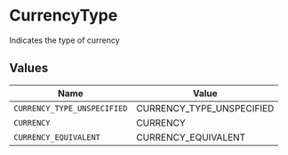 # CurrencyType

Indicates the type of currency


## Values

| Name                        | Value                       |
| --------------------------- | --------------------------- |
| `CURRENCY_TYPE_UNSPECIFIED` | CURRENCY_TYPE_UNSPECIFIED   |
| `CURRENCY`                  | CURRENCY                    |
| `CURRENCY_EQUIVALENT`       | CURRENCY_EQUIVALENT         |